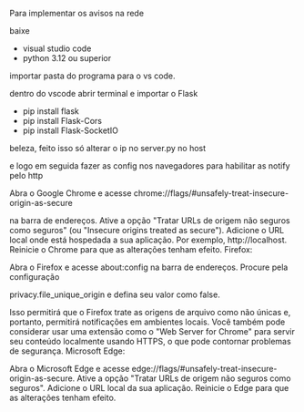 Para implementar os avisos na rede

baixe
- visual studio code
- python 3.12 ou superior

importar pasta do programa para o vs code.

dentro do vscode abrir terminal e importar o Flask 

-   pip install flask
-   pip install Flask-Cors
-   pip install Flask-SocketIO

beleza, feito isso só alterar o ip no server.py no host

e logo em seguida fazer as config nos navegadores para habilitar as notify pelo http

Abra o Google Chrome e acesse chrome://flags/#unsafely-treat-insecure-origin-as-secure 

na barra de endereços.
Ative a opção "Tratar URLs de origem não seguros como seguros" (ou "Insecure origins treated as secure").
Adicione o URL local onde está hospedada a sua aplicação. Por exemplo, http://localhost.
Reinicie o Chrome para que as alterações tenham efeito.
Firefox:

Abra o Firefox e acesse about:config na barra de endereços.
Procure pela configuração

privacy.file_unique_origin          e defina seu valor como false.

Isso permitirá que o Firefox trate as origens de arquivo como não únicas e, portanto, permitirá notificações em ambientes locais.
Você também pode considerar usar uma extensão como o "Web Server for Chrome" para servir seu conteúdo localmente usando HTTPS, o que pode contornar problemas de segurança.
Microsoft Edge:

Abra o Microsoft Edge e acesse edge://flags/#unsafely-treat-insecure-origin-as-secure.
Ative a opção "Tratar URLs de origem não seguros como seguros".
Adicione o URL local da sua aplicação.
Reinicie o Edge para que as alterações tenham efeito.



